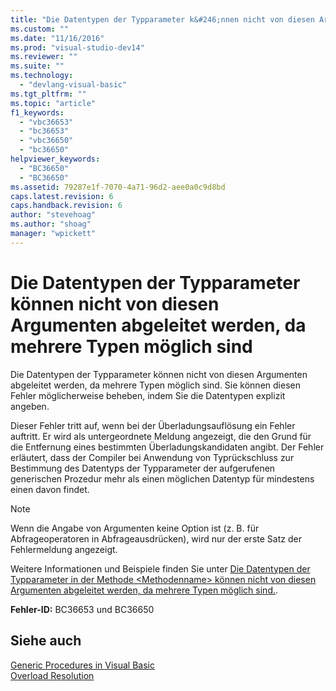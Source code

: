 ```yaml
---
title: "Die Datentypen der Typparameter k&#246;nnen nicht von diesen Argumenten abgeleitet werden, da mehrere Typen m&#246;glich sind | Microsoft Docs"
ms.custom: ""
ms.date: "11/16/2016"
ms.prod: "visual-studio-dev14"
ms.reviewer: ""
ms.suite: ""
ms.technology: 
  - "devlang-visual-basic"
ms.tgt_pltfrm: ""
ms.topic: "article"
f1_keywords: 
  - "vbc36653"
  - "bc36653"
  - "vbc36650"
  - "bc36650"
helpviewer_keywords: 
  - "BC36650"
  - "BC36650"
ms.assetid: 79287e1f-7070-4a71-96d2-aee0a0c9d8bd
caps.latest.revision: 6
caps.handback.revision: 6
author: "stevehoag"
ms.author: "shoag"
manager: "wpickett"
---
```

# Die Datentypen der Typparameter k&#246;nnen nicht von diesen Argumenten abgeleitet werden, da mehrere Typen m&#246;glich sind
Die Datentypen der Typparameter können nicht von diesen Argumenten abgeleitet werden, da mehrere Typen möglich sind. Sie können diesen Fehler möglicherweise beheben, indem Sie die Datentypen explizit angeben.  
  
 Dieser Fehler tritt auf, wenn bei der Überladungsauflösung ein Fehler auftritt. Er wird als untergeordnete Meldung angezeigt, die den Grund für die Entfernung eines bestimmten Überladungskandidaten angibt. Der Fehler erläutert, dass der Compiler bei Anwendung von Typrückschluss zur Bestimmung des Datentyps der Typparameter der aufgerufenen generischen Prozedur mehr als einen möglichen Datentyp für mindestens einen davon findet.  
  
> [!NOTE]
>  Wenn die Angabe von Argumenten keine Option ist \(z. B. für Abfrageoperatoren in Abfrageausdrücken\), wird nur der erste Satz der Fehlermeldung angezeigt.  
  
 Weitere Informationen und Beispiele finden Sie unter [Die Datentypen der Typparameter in der Methode \<Methodenname\> können nicht von diesen Argumenten abgeleitet werden, da mehrere Typen möglich sind.](../../visual-basic/misc/bc36651-bc36654.md).  
  
 **Fehler\-ID:** BC36653 und BC36650  
  
## Siehe auch  
 [Generic Procedures in Visual Basic](../../visual-basic/programming-guide/language-features/data-types/generic-procedures.md)   
 [Overload Resolution](../../visual-basic/programming-guide/language-features/procedures/overload-resolution.md)
